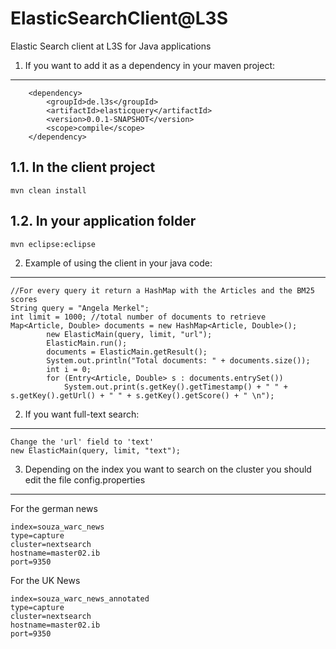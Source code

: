 ElasticSearchClient@L3S
=================

Elastic Search client at L3S for Java applications

1. If you want to add it as a dependency in your maven project:
-----------------------------------

		<dependency>
			<groupId>de.l3s</groupId>
			<artifactId>elasticquery</artifactId>
			<version>0.0.1-SNAPSHOT</version>
			<scope>compile</scope>
		</dependency>
    
1.1. In the client project
-----------------------------------
```
mvn clean install
```

1.2. In your application folder
-----------------------------------
```
mvn eclipse:eclipse
```
2. Example of using the client in your java code:
-----------------------------------
```
//For every query it return a HashMap with the Articles and the BM25 scores
String query = "Angela Merkel";
int limit = 1000; //total number of documents to retrieve
Map<Article, Double> documents = new HashMap<Article, Double>();
		new ElasticMain(query, limit, "url");
		ElasticMain.run();
		documents = ElasticMain.getResult();
		System.out.println("Total documents: " + documents.size());
		int i = 0;
		for (Entry<Article, Double> s : documents.entrySet())
			System.out.print(s.getKey().getTimestamp() + " " + s.getKey().getUrl() + " " + s.getKey().getScore() + " \n");

```
2. If you want full-text search:
-----------------------------------
```
Change the 'url' field to 'text'
new ElasticMain(query, limit, "text");
```
3. Depending on the index you want to search on the cluster you should edit the file config.properties
-----------------------------------
For the german news
```
index=souza_warc_news
type=capture
cluster=nextsearch
hostname=master02.ib
port=9350

```
For the UK News
```
index=souza_warc_news_annotated
type=capture
cluster=nextsearch
hostname=master02.ib
port=9350

```
